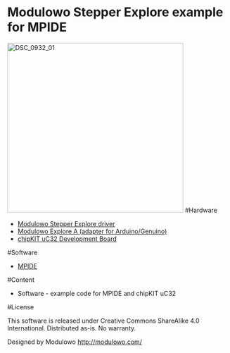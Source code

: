 # Modulowo Stepper Explore example for MPIDE
<img class="alignnone wp-image-909" src="http://academy.modulowo.com/wp-content/uploads/sites/2/2016/04/DSC_0932_01.jpg" alt="DSC_0932_01" width="400" height="385" />
#Hardware

<ul>
	<li><a href="https://store.modulowo.com/en_GB/p/Stepper-Explore/395">Modulowo Stepper Explore driver</a></li>
	<li><a href="https://store.modulowo.com/pl/p/Modulowo-Explore-A-dla-Arduino-Genuino/399">Modulowo Explore A (adapter for Arduino/Genuino)</a></li>
	<li><a title="chipKIT uC32 Development Board" href="http://www.microchip.com/DevelopmentTools/ProductDetails.aspx?PartNO=TDGL017">chipKIT uC32 Development Board</a></li>
</ul>

#Software
<ul>
	<li><a href="http://chipkit.net/">MPIDE</a></li>
</ul>

#Content
<ul>
	<li>Software - example code for MPIDE and chipKIT uC32
</ul>

#License 

This software is released under Creative Commons ShareAlike 4.0 International. Distributed as-is. No warranty. 

Designed by Modulowo http://modulowo.com/
